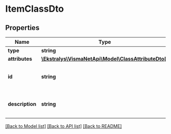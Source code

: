 # ItemClassDto

## Properties
Name | Type | Description | Notes
------------ | ------------- | ------------- | -------------
**type** | **string** |  | [optional] 
**attributes** | [**\Ekstralys\VismaNetApi\Model\ClassAttributeDto[]**](ClassAttributeDto.md) |  | [optional] 
**id** | **string** | Click on the magnifier. &amp;gt; The identifier. | [optional] 
**description** | **string** | Click on the magnifier. &amp;gt; The description. | [optional] 

[[Back to Model list]](../README.md#documentation-for-models) [[Back to API list]](../README.md#documentation-for-api-endpoints) [[Back to README]](../README.md)


